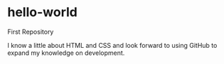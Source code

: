 # hello-world
First Repository

I know a little about HTML and CSS and look forward to using GitHub to expand my knowledge on development.
